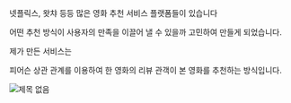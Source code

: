넷플릭스, 왓챠 등등 
많은 영화 추천 서비스
플랫폼들이 있습니다

어떤 추천 방식이 사용자의 만족을
이끌어 낼 수 있을까 고민하여 만들게 되었습니다.

제가 만든 서비스는

피어슨 상관 관계를 이용하여 한 영화의 리뷰 관객이 본 영화를 추천하는 방식입니다.

![제목 없음](https://user-images.githubusercontent.com/87513112/196922156-ed657e34-040d-437d-8d27-23c84b33c3ff.png)
